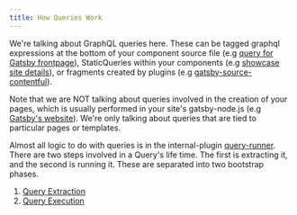 ```yaml
---
title: How Queries Work
---
```


We're talking about GraphQL queries here. These can be tagged graphql expressions at the bottom of your component source file (e.g [query for Gatsby frontpage](https://github.com/gatsbyjs/gatsby/blob/master/www/src/pages/index.js#L243)), StaticQueries within your components (e.g [showcase site details](https://github.com/gatsbyjs/gatsby/blob/master/www/src/components/showcase-details.js#L103)), or fragments created by plugins (e.g [gatsby-source-contentful](https://github.com/gatsbyjs/gatsby/blob/master/packages/gatsby-source-contentful/src/fragments.js)).

Note that we are NOT talking about queries involved in the creation of your pages, which is usually performed in your site's gatsby-node.js (e.g [Gatsby's website](https://github.com/gatsbyjs/gatsby/blob/master/www/gatsby-node.js#L165)). We're only talking about queries that are tied to particular pages or templates.

Almost all logic to do with queries is in the internal-plugin [query-runner](https://github.com/gatsbyjs/gatsby/tree/master/packages/gatsby/src/internal-plugins/query-runner). There are two steps involved in a Query's life time. The first is extracting it, and the second is running it. These are separated into two bootstrap phases.

1. [Query Extraction](/docs/query-extraction/)
2. [Query Execution](/docs/query-execution/)
